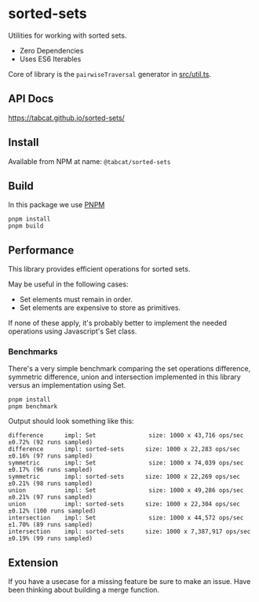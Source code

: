 # sorted-sets

Utilities for working with sorted sets.

- Zero Dependencies
- Uses ES6 Iterables

Core of library is the `pairwiseTraversal` generator in [src/util.ts](https://github.com/tabcat/sorted-sets/blob/master/src/util.ts).

## API Docs

https://tabcat.github.io/sorted-sets/

## Install

Available from NPM at name: `@tabcat/sorted-sets`

## Build

In this package we use [PNPM](https://pnpm.io/)

```
pnpm install
pnpm build
```

## Performance

This library provides efficient operations for sorted sets.

May be useful in the following cases:

- Set elements must remain in order.
- Set elements are expensive to store as primitives.

If none of these apply, it's probably better to implement the needed operations using Javascript's Set class.

### Benchmarks

There's a very simple benchmark comparing the set operations difference, symmetric difference, union and intersection implemented in this library versus an implementation using Set.

```
pnpm install
pnpm benchmark
```

Output should look something like this:

```
difference      impl: Set               size: 1000 x 43,716 ops/sec ±0.72% (92 runs sampled)
difference      impl: sorted-sets      size: 1000 x 22,283 ops/sec ±0.16% (97 runs sampled)
symmetric       impl: Set               size: 1000 x 74,039 ops/sec ±0.17% (96 runs sampled)
symmetric       impl: sorted-sets      size: 1000 x 22,269 ops/sec ±0.21% (98 runs sampled)
union           impl: Set               size: 1000 x 49,286 ops/sec ±0.21% (97 runs sampled)
union           impl: sorted-sets      size: 1000 x 22,304 ops/sec ±0.12% (100 runs sampled)
intersection    impl: Set               size: 1000 x 44,572 ops/sec ±1.70% (89 runs sampled)
intersection    impl: sorted-sets      size: 1000 x 7,387,917 ops/sec ±0.19% (99 runs sampled)
```

## Extension

If you have a usecase for a missing feature be sure to make an issue.
Have been thinking about building a merge function.
